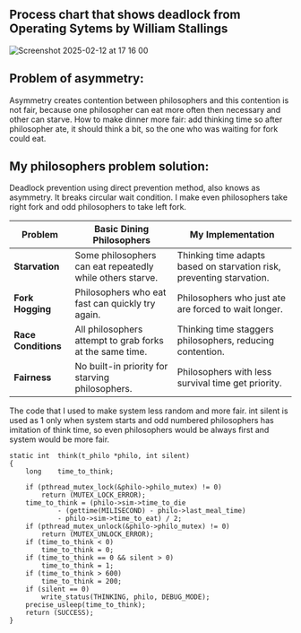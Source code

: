 ## Process chart that shows deadlock from Operating Sytems by William Stallings
![Screenshot 2025-02-12 at 17 16 00](https://github.com/user-attachments/assets/ba7b18c1-42c8-4d70-87a8-c354855a8dce)

## Problem of asymmetry:
Asymmetry creates contention between philosophers and this contention is not fair, because one philosopher can eat more often then necessary and other can starve.
How to make dinner more fair: add thinking time so after philosopher ate, it should think a bit, so the one who was waiting for fork could eat.

## My philosophers problem solution:
Deadlock prevention using direct prevention method, also knows as asymmetry. It breaks circular wait condition. I make even philosophers take right fork and odd philosophers to take left fork.

| Problem         | Basic Dining Philosophers                                  | My Implementation                                         |
|---------------|-------------------------------------------------|------------------------------------------------|
| **Starvation**   | Some philosophers can eat repeatedly while others starve. | Thinking time adapts based on starvation risk, preventing starvation. |
| **Fork Hogging** | Philosophers who eat fast can quickly try again.          | Philosophers who just ate are forced to wait longer. |
| **Race Conditions** | All philosophers attempt to grab forks at the same time. | Thinking time staggers philosophers, reducing contention. |
| **Fairness**    | No built-in priority for starving philosophers.            | Philosophers with less survival time get priority. |

The code that I used to make system less random and more fair.
int silent is used as 1 only when system starts and odd numbered philosophers has imitation of think time, so even philosophers would be always first
and system would be more fair.

```
static int	think(t_philo *philo, int silent)
{
	long	time_to_think;

	if (pthread_mutex_lock(&philo->philo_mutex) != 0)
		return (MUTEX_LOCK_ERROR);
	time_to_think = (philo->sim->time_to_die
			- (gettime(MILISECOND) - philo->last_meal_time)
			- philo->sim->time_to_eat) / 2;
	if (pthread_mutex_unlock(&philo->philo_mutex) != 0)
		return (MUTEX_UNLOCK_ERROR);
	if (time_to_think < 0)
		time_to_think = 0;
	if (time_to_think == 0 && silent > 0)
		time_to_think = 1;
	if (time_to_think > 600)
		time_to_think = 200;
	if (silent == 0)
		write_status(THINKING, philo, DEBUG_MODE);
	precise_usleep(time_to_think);
	return (SUCCESS);
}
```
